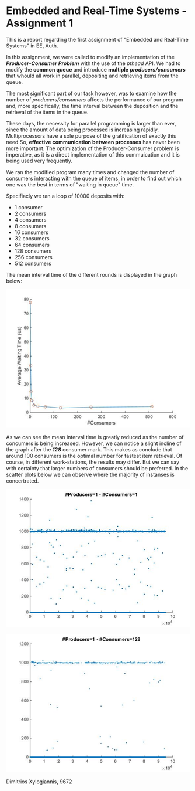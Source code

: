 # Embedded and Real-Time Systems - Assignment 1

This is a report regarding the first assignment of "Embedded and Real-Time Systems" in EE, Auth.

In this assignment, we were called to modify an implementation of the ***Producer-Consumer Problem*** with the use of the *pthead* API. We had to modify the **common queue** and introduce **multiple** ***producers/consumers*** that whould all work in parallel, depositing and retrieving items from the queue.

The most significant part of our task however, was to examine how the number of *producers/consumers* affects the performance of our program and, more specifically, the time interval between the deposition and the retrieval of the items in the queue.

These days, the necessity for parallel programming is larger than ever, since the amount of data being processed is increasing rapidly. Multiprocessors have a sole purpose of the gratification of exactly this need.So, **effective communication between processes** has never been more important. The optimization of the Producer-Consumer problem is imperative, as it is a direct implementation of this commuication and it is being used very frequently.

We ran the modified program many times and changed the number of consumers interacting with the queue of items, in order to find out which one was the best in terms of "waiting in queue" time. 

Specifiacly we ran a loop of 10000 deposits with:
* 1 consumer
* 2 consumers
* 4 consumers
* 8 consumers
* 16 consumers
* 32 consumers
* 64 consumers
* 128 consumers
* 256 consumers
* 512 consumers

The mean interval time of the different rounds is displayed in the graph below:

![mean-time](./graphs/mean-time.jpg)

As we can see the mean interval time is greatly reduced as the number of concumers is being increased. However, we can notice a slight incline of the graph after the ***128*** consumer mark. This makes as conclude that around 100 consumers is the optimal number for fastest item retrieval. Of course, in different work-stations, the results may differ. But we can say with certainty that larger numbers of consumers should be preferred. In the scatter plots below we can observe where the majority of instanses is concertrated.

![1-consumer-scatter](./graphs/con-1.jpg)

![128-consumer-scatter](./graphs/con-128.jpg)

Dimitrios Xylogiannis, 9672